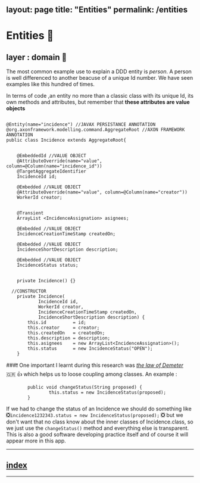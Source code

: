 layout: page
title: "Entities"
permalink: /entities
---
# Entities 👻
## layer : domain 🔴


The most common example use to explain a DDD entity is _person_. A person  is well differenced to another beacuse of a unique Id number. We have seen examples like this hundred of times.

In terms of code ,an entity no more than a classic class with its unique Id, its own methods and attributes, but remember that **these attributes are value objects** 

```

@Entity(name="incidence") //JAVAX PERSISTANCE ANNOTATION
@org.axonframework.modelling.command.AggregateRoot //AXON FRAMEWORK ANNOTATION
public class Incidence extends AggregateRoot{
	
	
	@EmbeddedId //VALUE OBJECT
	@AttributeOverride(name="value", column=@Column(name="incidence_id"))
	@TargetAggregateIdentifier
	IncidenceId id;
	
	@Embedded //VALUE OBJECT
	@AttributeOverride(name="value", column=@Column(name="creator"))
	WorkerId creator;
	
	
	@Transient
	ArrayList <IncidenceAssignation> asignees;
		
	@Embedded //VALUE OBJECT
	IncidenceCreationTimeStamp createdOn;
	
	@Embedded //VALUE OBJECT
	IncidenceShortDescription description;
	
	@Embedded //VALUE OBJECT
	IncidenceStatus status;
	

	private Incidence() {}
	
  //CONSTRUCTOR
	private Incidence(
			IncidenceId id, 
			WorkerId creator, 
			IncidenceCreationTimeStamp createdOn,
			IncidenceShortDescription description) {
		this.id          = id;
		this.creator     = creator;
		this.createdOn   = createdOn;
		this.description = description;
		this.asignees    = new ArrayList<IncidenceAssignation>();
		this.status      = new IncidenceStatus("OPEN");
	}

```


###❗ One important I learnt during this research was [_the law of Demeter_](https://en.wikipedia.org/wiki/Law_of_Demeter) 🇬🇷 👍 which helps us to loose coupling among classes.
An example :

```
		public void changeStatus(String proposed) {
				this.status = new IncidenceStatus(proposed);
		}

```
If we had to change the status of an Incidence we should do something like ❎`incidence1232343.status = new IncidenceStatus(proposed);` ❎  but we don't want that no class know about the inner classes of Incidence.class, so we just use the `changeStatus()` method and everything else is transparent.
This is also a good software developing practice itself and of course it will appear more in this app.



---
## [index](https://jmiquis.github.io/TFG-DDD-Theoretical/) 
---
